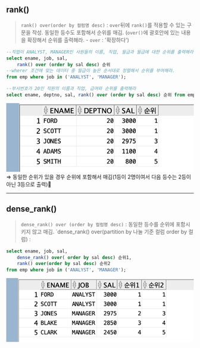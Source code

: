 ## rank()

>`rank() over(order by 컬럼명 desc)` : `over`뒤에 `rank()`를 적용할 수 있는 구문을 작성.
>									동일한 등수도 포함해서 순위를 매김.
>(`over()`에 괄호안에 있는 내용을 확장해서 순위를 출력해라. - `over` : '확장하다')

```sql
--직업이 ANALYST, MANAGER인 사원들의 이름, 직업, 월급과 월급에 대한 순위를 출력해라.
select ename, job, sal, 
	rank() over (order by sal desc) 순위 
--wherer 조건에 맞는 데이터 중 월급이 높은 순서대로 정렬해서 순위를 부여해라.
from emp where job in ('ANALYST', 'MANAGER');
```

```sql
--부서번호가 20인 직원의 이름과 직업, 급여와 순위를 출력해라
select ename, deptno, sal, rank() over (order by sal desc) 순위 from emp where deptno = 20;
```
![](./img/chapter3/3-1.png)
⇒ 동일한 순위가 있을 경우 순위에 포함해서 매김(1등이 2명이여서 다음 등수는 2등이 아닌 3등으로 출력)

---
## dense_rank()

>`dense_rank() over (order by 컬럼명 desc)` :  동일한 등수를 순위에 포함시키지 않고 매김.
>`dense_rank() over(partition by 나눌 기준 컬럼 order by 컬럼) : 

```sql
select ename, job, sal, 
	dense_rank() over( order by sal desc) 순위1, 
	rank() over(order by sal desc) 순위2 
from emp where job in ('ANALYST', 'MANAGER');
```
![](./img/chapter3/3-2.png)








